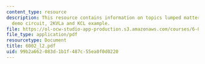```yaml
---
content_type: resource
description: This resource contains information on topics lumped matter discipline,
  demo circuit, 2KVLa and KCL example.
file: https://ol-ocw-studio-app-production.s3.amazonaws.com/courses/6-002-circuits-and-electronics-spring-2007/99b2a662083d1b1f487c55ea0f0d0220_6002_l2.pdf
file_type: application/pdf
resourcetype: Document
title: 6002_l2.pdf
uid: 99b2a662-083d-1b1f-487c-55ea0f0d0220
---
```

